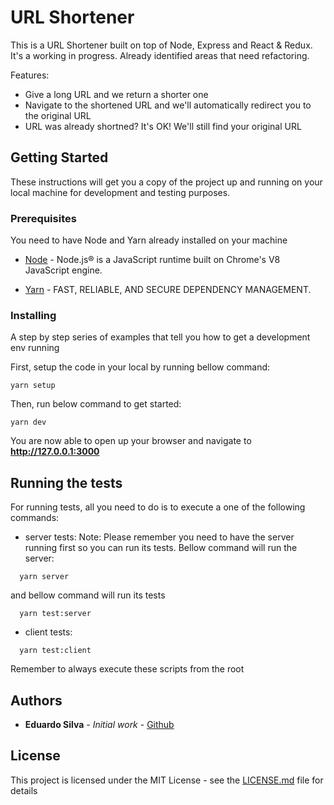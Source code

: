 # URL Shortener

This is a URL Shortener built on top of Node, Express and React & Redux. It's a working in progress. Already identified areas that need refactoring.

Features:
  - Give a long URL and we return a shorter one
  - Navigate to the shortened URL and we'll automatically redirect you to the original URL
  - URL was already shortned? It's OK! We'll still find your original URL

## Getting Started

These instructions will get you a copy of the project up and running on your local machine for development and testing purposes.

### Prerequisites

You need to have Node and Yarn already installed on your machine

* [Node](https://nodejs.org/en/download/) - Node.js® is a JavaScript runtime built on Chrome's V8 JavaScript engine.

* [Yarn](https://yarnpkg.com/en/) - FAST, RELIABLE, AND SECURE DEPENDENCY MANAGEMENT.

### Installing

A step by step series of examples that tell you how to get a development env running

First, setup the code in your local by running bellow command:

```
yarn setup
```

Then, run below command to get started:

```
yarn dev
```

You are now able to open up your browser and navigate to **http://127.0.0.1:3000**

## Running the tests

For running tests, all you need to do is to execute a one of the following commands:

  - server tests:
  Note: Please remember you need to have the server running first so you can run its tests. Bellow command will run the server:
  
  ```
    yarn server
  ```

  and bellow command will run its tests

  ```
    yarn test:server
  ```


  - client tests:
  ```
    yarn test:client
  ```

Remember to always execute these scripts from the root

## Authors

* **Eduardo Silva** - *Initial work* - [Github](https://github.com/eduardo305)

## License

This project is licensed under the MIT License - see the [LICENSE.md](LICENSE.md) file for details
